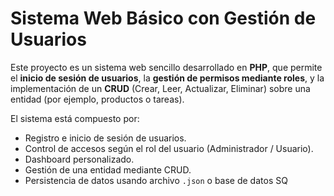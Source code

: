 # Sistema Web Básico con Gestión de Usuarios

Este proyecto es un sistema web sencillo desarrollado en **PHP**, que permite el **inicio de sesión de usuarios**, la **gestión de permisos mediante roles**, y la implementación de un **CRUD** (Crear, Leer, Actualizar, Eliminar) sobre una entidad (por ejemplo, productos o tareas).

El sistema está compuesto por:

- Registro e inicio de sesión de usuarios.
- Control de accesos según el rol del usuario (Administrador / Usuario).
- Dashboard personalizado.
- Gestión de una entidad mediante CRUD.
- Persistencia de datos usando archivo `.json` o base de datos SQ
